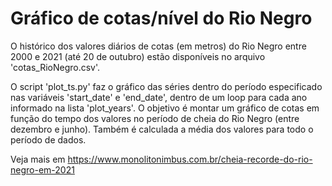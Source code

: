 # Gráfico de cotas/nível do Rio Negro

O histórico dos valores diários de cotas (em metros) do Rio Negro entre 2000 e 2021
(até 20 de outubro) estão disponíveis no arquivo 'cotas_RioNegro.csv'.

O script 'plot_ts.py' faz o gráfico das séries dentro do período especificado
nas variáveis 'start_date' e 'end_date', dentro de um loop para cada ano
informado na lista 'plot_years'. O objetivo é montar um gráfico de cotas em função
do tempo dos valores no período de cheia do Rio Negro (entre dezembro e junho).
Também é calculada a média dos valores para todo o período de dados.

Veja mais em https://www.monolitonimbus.com.br/cheia-recorde-do-rio-negro-em-2021
